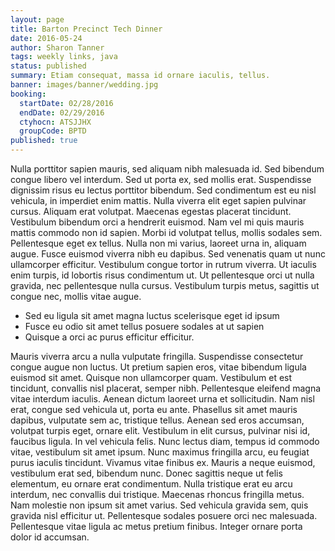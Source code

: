 ```yaml
---
layout: page
title: Barton Precinct Tech Dinner
date: 2016-05-24
author: Sharon Tanner
tags: weekly links, java
status: published
summary: Etiam consequat, massa id ornare iaculis, tellus.
banner: images/banner/wedding.jpg
booking:
  startDate: 02/28/2016
  endDate: 02/29/2016
  ctyhocn: ATSJJHX
  groupCode: BPTD
published: true
---
```

Nulla porttitor sapien mauris, sed aliquam nibh malesuada id. Sed bibendum congue libero vel interdum. Sed ut porta ex, sed mollis erat. Suspendisse dignissim risus eu lectus porttitor bibendum. Sed condimentum est eu nisl vehicula, in imperdiet enim mattis. Nulla viverra elit eget sapien pulvinar cursus. Aliquam erat volutpat. Maecenas egestas placerat tincidunt. Vestibulum bibendum orci a hendrerit euismod. Nam vel mi quis mauris mattis commodo non id sapien. Morbi id volutpat tellus, mollis sodales sem. Pellentesque eget ex tellus.
Nulla non mi varius, laoreet urna in, aliquam augue. Fusce euismod viverra nibh eu dapibus. Sed venenatis quam ut nunc ullamcorper efficitur. Vestibulum congue tortor in rutrum viverra. Ut iaculis enim turpis, id lobortis risus condimentum ut. Ut pellentesque orci ut nulla gravida, nec pellentesque nulla cursus. Vestibulum turpis metus, sagittis ut congue nec, mollis vitae augue.

* Sed eu ligula sit amet magna luctus scelerisque eget id ipsum
* Fusce eu odio sit amet tellus posuere sodales at ut sapien
* Quisque a orci ac purus efficitur efficitur.

Mauris viverra arcu a nulla vulputate fringilla. Suspendisse consectetur congue augue non luctus. Ut pretium sapien eros, vitae bibendum ligula euismod sit amet. Quisque non ullamcorper quam. Vestibulum et est tincidunt, convallis nisl placerat, semper nibh. Pellentesque eleifend magna vitae interdum iaculis. Aenean dictum laoreet urna et sollicitudin. Nam nisl erat, congue sed vehicula ut, porta eu ante. Phasellus sit amet mauris dapibus, vulputate sem ac, tristique tellus. Aenean sed eros accumsan, volutpat turpis eget, ornare elit. Vestibulum in elit cursus, pulvinar nisi id, faucibus ligula. In vel vehicula felis.
Nunc lectus diam, tempus id commodo vitae, vestibulum sit amet ipsum. Nunc maximus fringilla arcu, eu feugiat purus iaculis tincidunt. Vivamus vitae finibus ex. Mauris a neque euismod, vestibulum erat sed, bibendum nunc. Donec sagittis neque ut felis elementum, eu ornare erat condimentum. Nulla tristique erat eu arcu interdum, nec convallis dui tristique. Maecenas rhoncus fringilla metus. Nam molestie non ipsum sit amet varius. Sed vehicula gravida sem, quis gravida nisl efficitur ut. Pellentesque sodales posuere orci nec malesuada. Pellentesque vitae ligula ac metus pretium finibus. Integer ornare porta dolor id accumsan.
